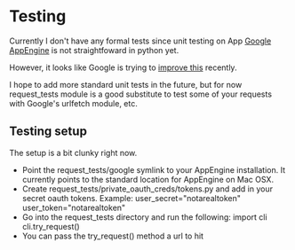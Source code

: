# Testing
Currently I don't have any formal tests since unit testing on App
[Google AppEngine](http://code.google.com/appengine/) is not straightfoward in
python yet.

However, it looks like Google is trying to
[improve this](http://code.google.com/appengine/docs/python/tools/localunittesting.html) recently.

I hope to add more standard unit tests in the future, but for now request_tests
module is a good substitute to test some of your requests with Google's
urlfetch module, etc.

## Testing setup
The setup is a bit clunky right now.

- Point the request_tests/google symlink to your AppEngine installation.  It
  currently points to the standard location for AppEngine on Mac OSX.
- Create request_tests/private_oauth_creds/tokens.py and add in your secret
  oauth tokens. Example:
        user_secret="notarealtoken"
        user_token="notarealtoken"
- Go into the request_tests directory and run the following:
        import cli
        cli.try_request()
- You can pass the try_request() method a url to hit
